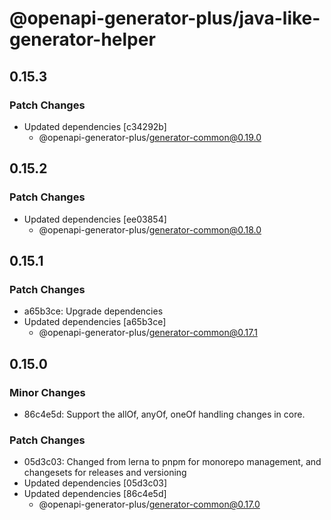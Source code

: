 # @openapi-generator-plus/java-like-generator-helper

## 0.15.3

### Patch Changes

- Updated dependencies [c34292b]
  - @openapi-generator-plus/generator-common@0.19.0

## 0.15.2

### Patch Changes

- Updated dependencies [ee03854]
  - @openapi-generator-plus/generator-common@0.18.0

## 0.15.1

### Patch Changes

- a65b3ce: Upgrade dependencies
- Updated dependencies [a65b3ce]
  - @openapi-generator-plus/generator-common@0.17.1

## 0.15.0

### Minor Changes

- 86c4e5d: Support the allOf, anyOf, oneOf handling changes in core.

### Patch Changes

- 05d3c03: Changed from lerna to pnpm for monorepo management, and changesets for releases and versioning
- Updated dependencies [05d3c03]
- Updated dependencies [86c4e5d]
  - @openapi-generator-plus/generator-common@0.17.0
